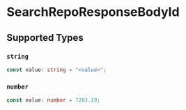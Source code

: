 # SearchRepoResponseBodyId


## Supported Types

### `string`

```typescript
const value: string = "<value>";
```

### `number`

```typescript
const value: number = 7203.19;
```

